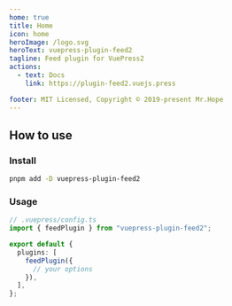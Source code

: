 ```yaml
---
home: true
title: Home
icon: home
heroImage: /logo.svg
heroText: vuepress-plugin-feed2
tagline: Feed plugin for VuePress2
actions:
  - text: Docs
    link: https://plugin-feed2.vuejs.press

footer: MIT Licensed, Copyright © 2019-present Mr.Hope
---
```


<template v-if="!isDev">

- [Atom Feed](/atom.xml)
- [JSON Feed](/feed.json)
- [RSS Feed](/rss.xml)

</template>

## How to use

### Install

```bash
pnpm add -D vuepress-plugin-feed2
```

### Usage

```ts
// .vuepress/config.ts
import { feedPlugin } from "vuepress-plugin-feed2";

export default {
  plugins: [
    feedPlugin({
      // your options
    }),
  ],
};
```

<script setup>
const isDev = __VUEPRESS_DEV__;
</script>
